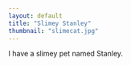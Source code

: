```yaml
---
layout: default
title: "Slimey Stanley"
thumbnail: "slimecat.jpg"
---
```


I have a slimey pet named Stanley.

